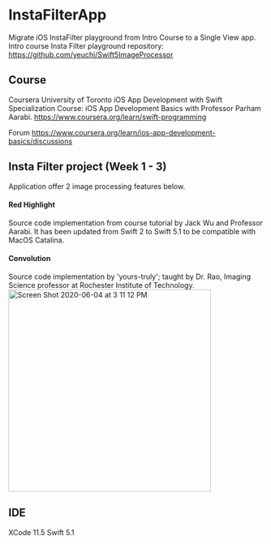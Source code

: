 # InstaFilterApp
Migrate iOS InstaFilter playground from Intro Course to a Single View app.
Intro course Insta Filter playground repository: https://github.com/yeuchi/Swift5ImageProcessor

## Course
Coursera University of Toronto iOS App Development with Swift Specialization
Course: iOS App Development Basics with Professor Parham Aarabi. https://www.coursera.org/learn/swift-programming

Forum https://www.coursera.org/learn/ios-app-development-basics/discussions

## Insta Filter project (Week 1 - 3)
Application offer 2 image processing features below.

#### Red Highlight
Source code implementation from course tutorial by Jack Wu and Professor Aarabi.
It has been updated from Swift 2 to Swift 5.1 to be compatible with MacOS Catalina.

#### Convolution
Source code implementation by 'yours-truly'; taught by Dr. Rao, Imaging Science professor at Rochester Institute of Technology.  
<img width="399" alt="Screen Shot 2020-06-04 at 3 11 12 PM" src="https://user-images.githubusercontent.com/1282659/83807952-7a388700-a679-11ea-8cd9-e0aa0b56cfad.png">

## IDE
XCode 11.5 Swift 5.1
